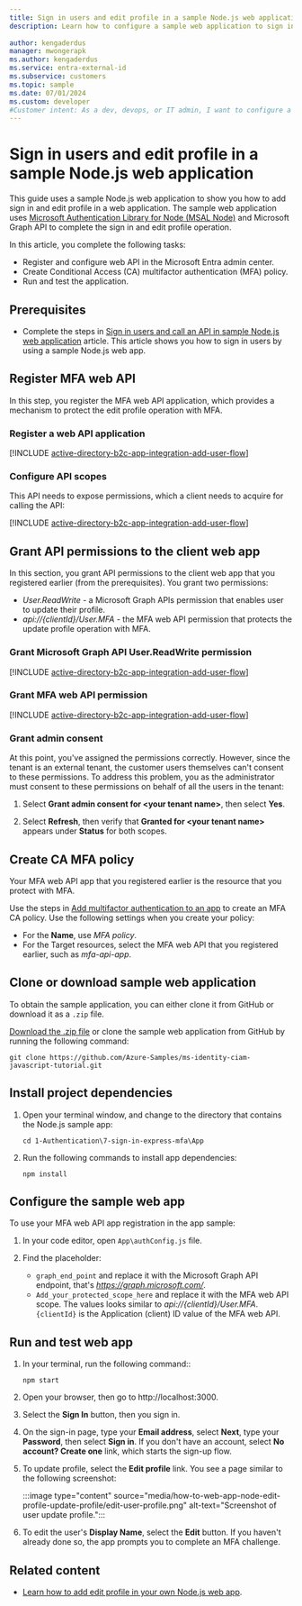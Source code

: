 ```yaml
---
title: Sign in users and edit profile in a sample Node.js web application 
description: Learn how to configure a sample web application to sign in and edit user's profile. The edit profile operation requires a customer user to complete multifactor authentication (MFA)
 
author: kengaderdus
manager: mwongerapk
ms.author: kengaderdus
ms.service: entra-external-id 
ms.subservice: customers
ms.topic: sample
ms.date: 07/01/2024
ms.custom: developer
#Customer intent: As a dev, devops, or IT admin, I want to configure a sample Node.js web application so that customer users can sign in and edit profile in their external tenant
---
```


# Sign in users and edit profile in a sample Node.js web application

This guide uses a sample Node.js web application to show you how to add sign in and edit profile in a web application. The sample web application uses [Microsoft Authentication Library for Node (MSAL Node)](https://github.com/AzureAD/microsoft-authentication-library-for-js/tree/dev/lib/msal-node) and Microsoft Graph API to complete the sign in and edit profile operation.

In this article, you complete the following tasks:

- Register and configure web API in the Microsoft Entra admin center.
- Create Conditional Access (CA) multifactor authentication (MFA) policy.
- Run and test the application. 

## Prerequisites

- Complete the steps in [Sign in users and call an API in sample Node.js web application](sample-web-app-node-sign-in.md) article. This article shows you how to sign in users by using a sample Node.js web app. 

## Register MFA web API

In this step, you register the MFA web API application, which provides a mechanism to protect the edit profile operation with MFA. 

### Register a web API application

[!INCLUDE [active-directory-b2c-app-integration-add-user-flow](./includes/register-app/register-mfa-api-app.md)]

### Configure API scopes

This API needs to expose permissions, which a client needs to acquire for calling the API:

[!INCLUDE [active-directory-b2c-app-integration-add-user-flow](./includes/register-app/add-api-mfa-scopes.md)]

## Grant API permissions to the client web app

In this section, you grant API permissions to the client web app that you registered earlier (from the prerequisites). You grant two permissions: 

- *User.ReadWrite* - a Microsoft Graph APIs permission that enables user to update their profile.
- *api://{clientId}/User.MFA* - the MFA web API permission that protects the update profile operation with MFA.

### Grant Microsoft Graph API User.ReadWrite permission

[!INCLUDE [active-directory-b2c-app-integration-add-user-flow](./includes/register-app/grant-api-permission-edit-profile.md)]

### Grant MFA web API permission

[!INCLUDE [active-directory-b2c-app-integration-add-user-flow](./includes/register-app/grant-api-permissions-mfa-api-app.md)]

### Grant admin consent

At this point, you've assigned the permissions correctly. However, since the tenant is an external tenant, the customer users themselves can't consent to these permissions. To address this problem, you as the administrator must consent to these permissions on behalf of all the users in the tenant:
    
1. Select **Grant admin consent for \<your tenant name\>**, then select **Yes**.

1. Select **Refresh**, then verify that **Granted for \<your tenant name\>** appears under **Status** for both scopes.

## Create CA MFA policy

Your MFA web API app that you registered earlier is the resource that you protect with MFA. 

Use the steps in [Add multifactor authentication to an app](how-to-multifactor-authentication-customers.md) to create an MFA CA policy. Use the following settings when you create your policy:
- For the **Name**, use *MFA policy*.
- For the Target resources, select the MFA web API that you registered earlier, such as *mfa-api-app*.

## Clone or download sample web application

To obtain the sample application, you can either clone it from GitHub or download it as a `.zip` file.

[Download the .zip file](https://github.com/Azure-Samples/ms-identity-ciam-javascript-tutorial/archive/refs/heads/main.zip) or clone the sample web application from GitHub by running the following command:

```Console
git clone https://github.com/Azure-Samples/ms-identity-ciam-javascript-tutorial.git
```

## Install project dependencies

1. Open your terminal window, and change to the directory that contains the Node.js sample app:
    
    ```Console
    cd 1-Authentication\7-sign-in-express-mfa\App
    ```
1. Run the following commands to install app dependencies:

    ```Console
    npm install
    ```

## Configure the sample web app

To use your MFA web API app registration in the app sample:

1. In your code editor, open `App\authConfig.js` file.

1. Find the placeholder:
    - `graph_end_point` and replace it with the Microsoft Graph API endpoint, that's *https://graph.microsoft.com/*.
    - `Add_your_protected_scope_here` and replace it with the MFA web API scope. The values looks similar to *api://{clientId}/User.MFA*. `{clientId}` is the Application (client) ID value of the MFA web API.

## Run and test web app

1. In your terminal, run the following command::

    ```console
    npm start
    ```
1. Open your browser, then go to http://localhost:3000.

1. Select the **Sign In** button, then you sign in.

1. On the sign-in page, type your **Email address**, select **Next**, type your **Password**, then select **Sign in**. If you don't have an account, select **No account? Create one** link, which starts the sign-up flow.

1. To update profile, select the **Edit profile** link. You see a page similar to the following screenshot:

    :::image type="content" source="media/how-to-web-app-node-edit-profile-update-profile/edit-user-profile.png" alt-text="Screenshot of user update profile."::: 

1. To edit the user's **Display Name**, select the **Edit** button. If you haven't already done so, the app prompts you to complete an MFA challenge. 

## Related content

-  [Learn how to add edit profile in your own Node.js web app](how-to-web-app-node-edit-profile-prepare-tenant.md).